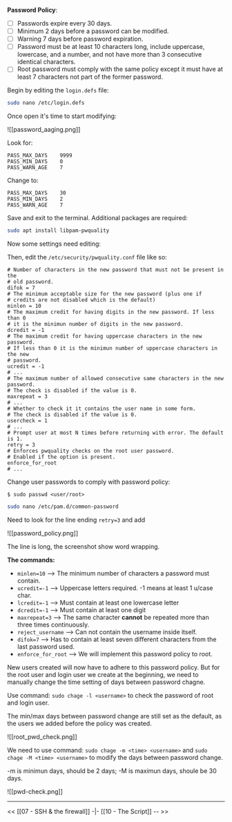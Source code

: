 **Password Policy**:
   - [ ] Passwords expire every 30 days.
   - [ ] Minimum 2 days before a password can be modified.
   - [ ] Warning 7 days before password expiration.
   - [ ] Password must be at least 10 characters long, include uppercase, lowercase, and a number, and not have more than 3 consecutive identical characters.
   - [ ] Root password must comply with the same policy except it must have at least 7 characters not part of the former password.

Begin by editing the `login.defs` file:
```bash
sudo nano /etc/login.defs
```

Once open it's time to start modifying:

![[password_aaging.png]]

Look for:
```
PASS_MAX_DAYS    9999
PASS_MIN_DAYS    0
PASS_WARN_AGE    7
```
Change to:
```
PASS_MAX_DAYS    30
PASS_MIN_DAYS    2
PASS_WARN_AGE    7
```

Save and exit to the terminal. 
Additional packages are required:
```bash
sudo apt install libpam-pwquality
```

Now some settings need editing:

Then, edit the `/etc/security/pwquality.conf` file like so:

```shell
# Number of characters in the new password that must not be present in the 
# old password.
difok = 7
# The minimum acceptable size for the new password (plus one if 
# credits are not disabled which is the default)
minlen = 10
# The maximum credit for having digits in the new password. If less than 0 
# it is the minimun number of digits in the new password.
dcredit = -1
# The maximum credit for having uppercase characters in the new password. 
# If less than 0 it is the minimun number of uppercase characters in the new 
# password.
ucredit = -1
# ...
# The maximum number of allowed consecutive same characters in the new password.
# The check is disabled if the value is 0.
maxrepeat = 3
# ...
# Whether to check it it contains the user name in some form.
# The check is disabled if the value is 0.
usercheck = 1
# ...
# Prompt user at most N times before returning with error. The default is 1.
retry = 3
# Enforces pwquality checks on the root user password.
# Enabled if the option is present.
enforce_for_root
# ...
```

Change user passwords to comply with password policy:

```shell
$ sudo passwd <user/root>
```


```bash
sudo nano /etc/pam.d/common-password
```

Need to look for the line ending `retry=3`
and add 

![[password_policy.png]]

The line is long, the screenshot show word wrapping.


**The commands:**
- `minlen=10` --> The minimum number of characters a password must contain.
- `ucredit=-1` --> Uppercase letters required. -1 means at least 1 u/case char. 
- `lcredit=-1` --> Must contain at least one lowercase letter
- `dcredit=-1` --> Must contain at least one digit
- `maxrepeat=3` --> The same character **cannot** be repeated more than three times continuously.
- `reject_username` --> Can not contain the username inside itself.
- `difok=7` --> Has to contain at least seven different characters from the last password used.
- `enforce_for_root` --> We will implement this password policy to root.

New users created will now have to adhere to this password policy. 
But for the root user and login user we create at the beginning, we need to manually change the time setting of days between password chagne.

Use command: `sudo chage -l <username>` to check the password of root and login user.

The min/max days between password change are still set as the default, as the users we added before the policy was created.

![[root_pwd_check.png]]

We need to use command: `sudo chage -m <time> <username>` and `sudo chage -M <time> <username>` to modify the days between password change.

-m is minimun days, should be 2 days; -M is maximun days, shoule be 30 days.

![[pwd-check.png]]

---
<<  [[07 - SSH & the firewall]] -|- [[10 - The Script]] -- >>